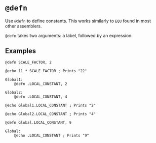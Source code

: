 # `@defn`

Use `@defn` to define constants. This works similarly to `EQU` found in most
other assemblers.

`@defn` takes two arguments: a label, followed by an expression.

## Examples

```
@defn SCALE_FACTOR, 2

@echo 11 * SCALE_FACTOR ; Prints "22"
```

```
Global1: 
    @defn .LOCAL_CONSTANT, 2
    
Global2: 
    @defn .LOCAL_CONSTANT, 4

@echo Global1.LOCAL_CONSTANT ; Prints "2"

@echo Global2.LOCAL_CONSTANT ; Prints "4"
```

```
@defn Global.LOCAL_CONSTANT, 9
    
Global: 
    @echo .LOCAL_CONSTANT ; Prints "9"
```
